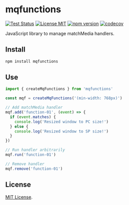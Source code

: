 # mqfunctions

[![Test Status](https://github.com/kimulaco/mqfunctions/workflows/Test/badge.svg)](https://github.com/kimulaco/mqfunctions/actions)
[![License MIT](https://img.shields.io/badge/License-MIT-green.svg)](https://opensource.org/licenses/MIT)
[![npm version](https://badge.fury.io/js/mqfunctions.svg)](https://badge.fury.io/js/mqfunctions)
[![codecov](https://codecov.io/gh/kimulaco/mqfunctions/branch/main/graph/badge.svg?token=OK88TDWT9B)](https://codecov.io/gh/kimulaco/mqfunctions)

JavaScript library to manage matchMedia handlers.

## Install

```bash
npm install mqfunctions
```

## Use

```js
import { createMqFunctions } from 'mqfunctions'

const mqf = createMqFunctions('(min-width: 768px)')

// Add matchMedia handler
mqf.add('function-01', (event) => {
  if (event.matches) {
    console.log('Resized window to PC size!')
  } else {
    console.log('Resized window to SP size!')
  }
})

// Run handler arbitrarily
mqf.run('function-01')

// Remove handler
mqf.remove('function-01')
```

## License

[MIT License](LICENSE).
